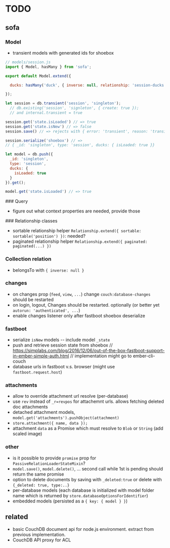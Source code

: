 # TODO

## sofa

### Model

* transient models with generated ids for shoebox

``` javascript
// models/session.js
import { Model, hasMany } from 'sofa';

export default Model.extend({

  ducks: hasMany('duck', { inverse: null, relationship: 'session-ducks' })

});
```

``` javascript
let session = db.transient('session', 'singleton');
  // db.existing('session', 'signleton', { create: true });
  // and internal.transient = true

session.get('state.isLoaded') // => true
session.get('state.isNew') // => false
session.save() // => rejects with { error: 'transient', reason: 'transient models cannot be saved' }
```

``` javascript
session.serialize('shoebox') // =>
// { _id: 'singleton', type: 'session', ducks: { isLoaded: true }}
```

``` javascript
let model = db.push({
  _id: 'singleton',
  type: 'session',
  ducks: {
    isLoaded: true
  }
}).get();

model.get('state.isLoaded') // => true
```

### Query

* figure out what context properties are needed, provide those

### Relationship classes

* sortable relationship helper `Relationship.extend({ sortable: sortable('position') })`: needed?
* paginated relationship helper `Relationship.extend({ paginated: paginated(...) })`

### Collection relation

* belongsTo with `{ inverse: null }`

### changes

* on changes prop (`feed`, `view`, `...`) change `couch:database-changes` should be restarted
* on login, logout, Changes should be restarted. optionally (or better yet `autorun: 'authenticated', ...`)
* enable changes listener only after fastboot shoebox deserialize

### fastboot

* serialize `isNew` models -- include model `_state`
* push and retrieve session state from shoebox
  // https://simplabs.com/blog/2016/12/06/out-of-the-box-fastboot-support-in-ember-simple-auth.html
  // implementation might go to ember-cli-couch
* database urls in fastboot v.s. browser (might use `fastboot.request.host`)

### attachments

* allow to override attachment url resolve (per-database)
* use `rev` instead of `_r=revpos` for attachemnt urls. allows fetching deleted doc attachments
* detached attachment models, `model.get('attachments').pushObject(attachment)`
* `store.attachment({ name, data });`
* attachment `data` as a Promise which must resolve to `Blob` or `String` (add scaled image)

### other

* is it possible to provide `promise` prop for `PassiveRelationLoaderStateMixin`?
* `model.save()`, `model.delete()`, ... second call while 1st is pending should return the same promise
* option to delete documents by saving with `_deleted:true` or delete with `{_deleted: true, type:..}`
* per-database models (each database is initialized with model folder name which is returned by `store.databaseOptionsForIdentifier`)
* embedded models (persisted as a `{ key: { model } }`)

## related

* basic CouchDB document api for node.js environment. extract from previous implementation.
* CouchDB API proxy for ACL
